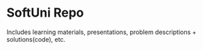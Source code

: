 # SoftUni Repo
Includes learning materials, presentations, problem descriptions + solutions(code), etc. 
